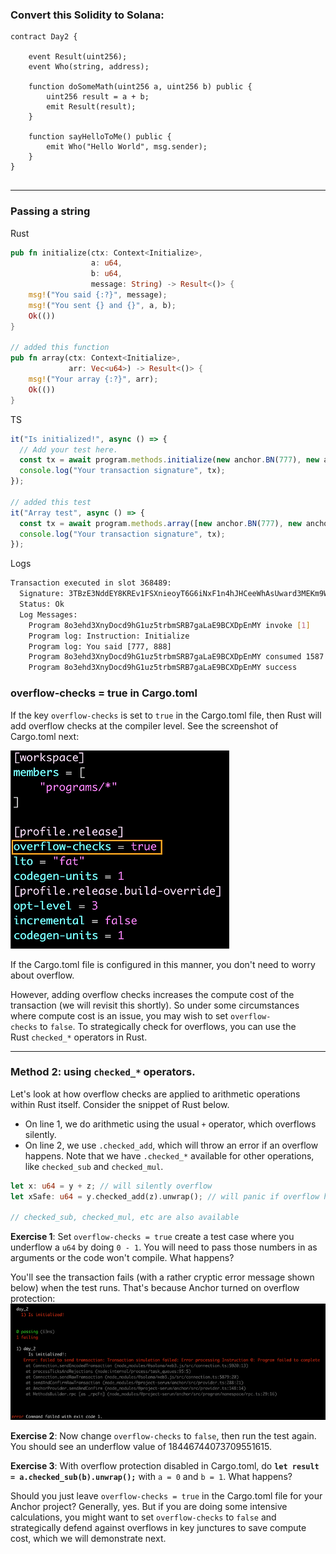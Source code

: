 ### Convert this Solidity to Solana:

```Solidity
contract Day2 {

	event Result(uint256);
	event Who(string, address);
	
	function doSomeMath(uint256 a, uint256 b) public {
		uint256 result = a + b;
		emit Result(result);
	}

	function sayHelloToMe() public {
		emit Who("Hello World", msg.sender);
	}
}


```
---------

### Passing a string
Rust

```rust
pub fn initialize(ctx: Context<Initialize>,
                  a: u64,
                  b: u64,
                  message: String) -> Result<()> {
    msg!("You said {:?}", message);
    msg!("You sent {} and {}", a, b);
    Ok(())
}

// added this function
pub fn array(ctx: Context<Initialize>,
             arr: Vec<u64>) -> Result<()> {
    msg!("Your array {:?}", arr);
    Ok(())
}

```
TS
```ts
it("Is initialized!", async () => {
  // Add your test here.
  const tx = await program.methods.initialize(new anchor.BN(777), new anchor.BN(888), "hello").rpc();
  console.log("Your transaction signature", tx);
});

// added this test
it("Array test", async () => {
  const tx = await program.methods.array([new anchor.BN(777), new anchor.BN(888)]).rpc();
  console.log("Your transaction signature", tx);
});

```

Logs
```bash
Transaction executed in slot 368489:
  Signature: 3TBzE3NddEY8KREv1FSXnieoyT6G6iNxF1n4hJHCeeWhAsUward3MEKm9WJHV4PMjPxeN2jRSRC9Rq8FUKjXoBQR
  Status: Ok
  Log Messages:
    Program 8o3ehd3XnyDocd9hG1uz5trbmSRB7gaLaE9BCXDpEnMY invoke [1]
    Program log: Instruction: Initialize
    Program log: You said [777, 888]
    Program 8o3ehd3XnyDocd9hG1uz5trbmSRB7gaLaE9BCXDpEnMY consumed 1587 of 200000 compute units
    Program 8o3ehd3XnyDocd9hG1uz5trbmSRB7gaLaE9BCXDpEnMY success


```

### overflow-checks = true in Cargo.toml

If the key `overflow-checks` is set to `true` in the Cargo.toml file, then Rust will add overflow checks at the compiler level. See the screenshot of Cargo.toml next:

![alt text](image.png)

If the Cargo.toml file is configured in this manner, you don't need to worry about overflow.

However, adding overflow checks increases the compute cost of the transaction (we will revisit this shortly). So under some circumstances where compute cost is an issue, you may wish to set `overflow-checks` to `false`. To strategically check for overflows, you can use the Rust `checked_*` operators in Rust.

---------
### Method 2: using `checked_*` operators.

Let's look at how overflow checks are applied to arithmetic operations within Rust itself. Consider the snippet of Rust below.

-   On line 1, we do arithmetic using the usual `+` operator, which overflows silently.
-   On line 2, we use `.checked_add`, which will throw an error if an overflow happens. Note that we have `.checked_*` available for other operations, like `checked_sub` and `checked_mul`.

```rust
let x: u64 = y + z; // will silently overflow
let xSafe: u64 = y.checked_add(z).unwrap(); // will panic if overflow happens

// checked_sub, checked_mul, etc are also available

```

**Exercise 1**: Set `overflow-checks = true` create a test case where you underflow a `u64` by doing `0 - 1`. You will need to pass those numbers in as arguments or the code won't compile. What happens?

You'll see the transaction fails (with a rather cryptic error message shown below) when the test runs. That's because Anchor turned on overflow protection:
![alt text](image-1.png)

**Exercise 2**: Now change `overflow-checks` to `false`, then run the test again. You should see an underflow value of 18446744073709551615.

**Exercise 3**: With overflow protection disabled in Cargo.toml, do **`let result = a.checked_sub(b).unwrap();`** with `a = 0` and `b = 1`. What happens?

Should you just leave `overflow-checks = true` in the Cargo.toml file for your Anchor project? Generally, yes. But if you are doing some intensive calculations, you might want to set `overflow-checks` to `false` and strategically defend against overflows in key junctures to save compute cost, which we will demonstrate next.